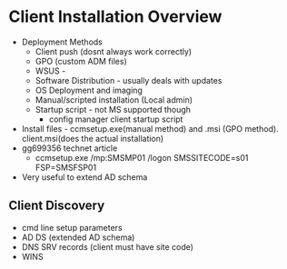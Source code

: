 # Client Installation Overview

- Deployment Methods
  - Client push (dosnt always work correctly)
  - GPO (custom ADM files)
  - WSUS -
  - Software Distribution - usually deals with updates
  - OS Deployment and imaging
  - Manual/scripted installation (Local admin)
  - Startup script - not MS supported though
    - config manager client startup script
- Install files - ccmsetup.exe(manual method) and .msi (GPO method). client.msi(does the actual installation)
- gg699356 technet article
  - ccmsetup.exe /mp:SMSMP01 /logon SMSSITECODE=s01 FSP=SMSFSP01
- Very useful to extend AD schema

## Client Discovery

- cmd line setup parameters
- AD DS (extended AD schema)
- DNS SRV records (client must have site code)
- WINS 
